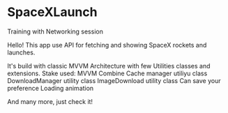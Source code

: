 # SpaceXLaunch
Training with Networking session

Hello!
This app use API for fetching and showing SpaceX rockets and launches.

It's build with classic MVVM Architecture with few Utilities classes and extensions.
Stake used:
MVVM
Combine
Cache manager utiliyu class
DownloadManager utility class
ImageDownload utility class
Can save your preference
Loading animation

And many more, just check it!
